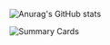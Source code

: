 

![Anurag's GitHub stats](https://github-readme-stats.vercel.app/api?username=narminya&show_icons=true&theme=radical)

![Summary Cards](https://github-profile-summary-cards.vercel.app/api/cards/profile-details?username=narminya&theme=vue)

<!---
narminya/narminya is a ✨ special ✨ repository because its `README.md` (this file) appears on your GitHub profile.
You can click the Preview link to take a look at your changes.
--->
